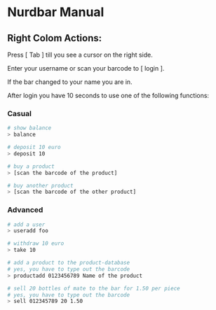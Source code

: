 # Nurdbar Manual

## Right Colom Actions:  
Press [ Tab ] till you see a cursor on the right side.

Enter your username or scan your barcode to [ login ].

If the bar changed to your name you are in.

After login you have 10 seconds to use one of the following functions:

### Casual
`````bash
# show balance
> balance

# deposit 10 euro
> deposit 10

# buy a product
> [scan the barcode of the product]

# buy another product
> [scan the barcode of the other product]
`````

### Advanced
`````bash
# add a user
> useradd foo

# withdraw 10 euro
> take 10

# add a product to the product-database
# yes, you have to type out the barcode
> productadd 0123456789 Name of the product

# sell 20 bottles of mate to the bar for 1.50 per piece
# yes, you have to type out the barcode
> sell 012345789 20 1.50
`````

